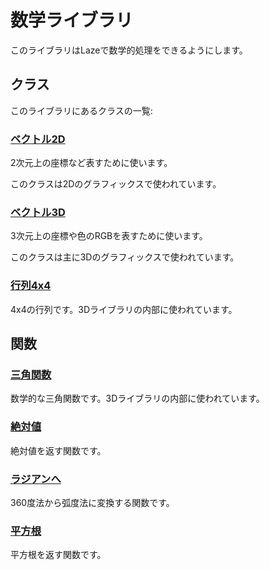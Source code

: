 # 数学ライブラリ

このライブラリはLazeで数学的処理をできるようにします。

## クラス

このライブラリにあるクラスの一覧:

### [ベクトル2D](/lib/math/vec2)

2次元上の座標など表すために使います。

このクラスは2Dのグラフィックスで使われています。

### [ベクトル3D](/lib/math/vec3)

3次元上の座標や色のRGBを表すために使います。

このクラスは主に3Dのグラフィックスで使われています。

### [行列4x4](/lib/math/matrix4x4)

4x4の行列です。3Dライブラリの内部に使われています。

## 関数

### [三角関数](/lib/math/trig_function)

数学的な三角関数です。3Dライブラリの内部に使われています。

### [絶対値](/lib/math/abs)

絶対値を返す関数です。

### [ラジアンへ](/lib/math/toRad)

360度法から弧度法に変換する関数です。

### [平方根](/lib/math/sqrt)

平方根を返す関数です。
